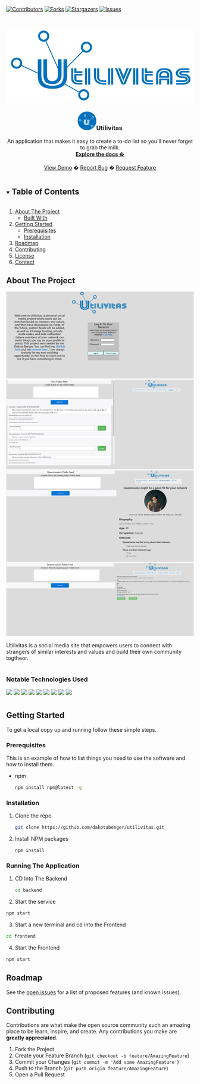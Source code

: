 <!--
*** Thanks for checking out the Best-README-Template. If you have a suggestion
*** that would make this better, please fork the repo and create a pull request
*** or simply open an issue with the tag "enhancement".
*** Thanks again! Now go create something AMAZING! :D
***
***
***
*** To avoid retyping too much info. Do a search and replace for the following:

-->



<!-- PROJECT SHIELDS -->
<!--
*** I'm using markdown "reference style" links for readability.
*** Reference links are enclosed in brackets [ ] instead of parentheses ( ).
*** See the bottom of this document for the declaration of the reference variables
*** for contributors-url, forks-url, etc. This is an optional, concise syntax you may use.
*** https://www.markdownguide.org/basic-syntax/#reference-style-links
-->
[![Contributors][contributors-shield]][contributors-url]
[![Forks][forks-shield]][forks-url]
[![Stargazers][stars-shield]][stars-url]
[![Issues][issues-shield]][issues-url]





<!-- PROJECT LOGO -->
<br />
<p align="center">
  <a href="https://github.com/dakotabenger/utilivitas">
    <img src="./frontend/public/logo.png" alt="Logo" >
  </a>

  <h3 align="center"><img height="50px" width="50px" src="./frontend/public/favicon.ico">Utilivitas</h3>

  <p align="center">
    An application that makes it easy to create a to-do list so you'll never forget to grab the milk.  
    <br />
    <a href="https://github.com/dakotabenger/utilivitas"><strong>Explore the docs �</strong></a>
    <br />
    <br />
    <a href="https://utilivitas.herokuapp.com">View Demo</a>
    �
    <a href="https://github.com/dakotabenger/utilivitas/issues">Report Bug</a>
    �
    <a href="https://github.com/dakotabenger/utilivitas/issues">Request Feature</a>
  </p>
</p>



<!-- TABLE OF CONTENTS -->
<details open="open">
  <summary><h2 style="display: inline-block">Table of Contents</h2></summary>
  <ol>
    <li>
      <a href="#about-the-project">About The Project</a>
      <ul>
        <li><a href="#built-with">Built With</a></li>
      </ul>
    </li>
    <li>
      <a href="#getting-started">Getting Started</a>
      <ul>
        <li><a href="#prerequisites">Prerequisites</a></li>
        <li><a href="#installation">Installation</a></li>
      </ul>
    </li>
    <li><a href="#roadmap">Roadmap</a></li>
    <li><a href="#contributing">Contributing</a></li>
    <li><a href="#license">License</a></li>
    <li><a href="#contact">Contact</a></li>
  </ol>
</details>



<!-- ABOUT THE PROJECT -->
## About The Project

![product-screenshot](./frontend/public/ulitivitas1.PNG)
![product-screenshot](./frontend/public/ulitivitas2.PNG)
![product-screenshot](./frontend/public/ulitivitas3.PNG)
![product-screenshot](./frontend/public/ulitivitas4.PNG)

Utilivitas is a social media site that empowers users to connect with strangers of similar interests and values and build their own community togtheor. 
#
### Notable Technologies Used


<img src="https://img.shields.io/badge/JavaScript-323330?style=for-the-badge&logo=javascript&logoColor=F7DF1E">
<img src="https://img.shields.io/badge/React-v16-brightgreen">
<img src="https://img.shields.io/badge/Redux-v4.0.5-brightgreen">
<img src="https://img.shields.io/badge/Sequelize-v6.5.0-brightgreen">
<img src="https://img.shields.io/badge/CSS-239120?&style=for-the-badge&logo=css3&logoColor=white">
<img src='https://img.shields.io/badge/Node.js-43853D?style=for-the-badge&logo=node.js&logoColor=white'>
<img src='https://img.shields.io/badge/Express.js-404D59?style=for-the-badge'>
<img src='https://img.shields.io/badge/PostgreSQL-316192?style=for-the-badge&logo=postgresql&logoColor=white'>
<img src='https://img.shields.io/badge/Heroku-430098?style=for-the-badge&logo=heroku&logoColor=white'>

#  


<!--ReactSkipperEnd -->



<!-- GETTING STARTED -->
## Getting Started

To get a local copy up and running follow these simple steps.

### Prerequisites

This is an example of how to list things you need to use the software and how to install them.
* npm
  ```sh
  npm install npm@latest -g
  ```

### Installation

1. Clone the repo
   ```sh
   git clone https://github.com/dakotabenger/utilivitas.git
   ```
2. Install NPM packages
   ```sh
   npm install
   ```

### Running The Application

1. CD Into The Backend
   ```sh
   cd backend
   ```
2. Start the service
  ```sh
  npm start
  ```
3. Start a new terminal and cd into the Frontend
  ```sh
  cd frontend
  ```
4. Start the Frontend
  ```sh
  npm start
  ```


<!-- USAGE EXAMPLES -->
<!-- ## Usage -->

<!-- Use this space to show useful examples of how a project can be used. Additional screenshots, code examples and demos work well in this space. You may also link to more resources. -->




<!-- ROADMAP -->
## Roadmap

See the [open issues](https://github.com/dakotabenger/utilivitas/issues) for a list of proposed features (and known issues).



<!-- CONTRIBUTING -->
## Contributing

Contributions are what make the open source community such an amazing place to be learn, inspire, and create. Any contributions you make are **greatly appreciated**.

1. Fork the Project
2. Create your Feature Branch (`git checkout -b feature/AmazingFeature`)
3. Commit your Changes (`git commit -m 'Add some AmazingFeature'`)
4. Push to the Branch (`git push origin feature/AmazingFeature`)
5. Open a Pull Request







<!-- MARKDOWN LINKS & IMAGES -->
<!-- https://www.markdownguide.org/basic-syntax/#reference-style-links -->
[contributors-shield]: https://img.shields.io/github/contributors/dakotabenger/utilivitas.svg?style=for-the-badge
[contributors-url]: https://github.com/dakotabenger/utilivitas/graphs/contributors
[forks-shield]: https://img.shields.io/github/forks/dakotabenger/utilivitas.svg?style=for-the-badge
[forks-url]: https://github.com/dakotabenger/utilivitas/network/members
[stars-shield]: https://img.shields.io/github/stars/dakotabenger/utilivitas.svg?style=for-the-badge
[stars-url]: https://github.com/dakotabenger/utilivitas/stargazers
[issues-shield]: https://img.shields.io/github/issues/dakotabenger/utilivitas.svg?style=for-the-badge
[issues-url]: https://github.com/dakotabenger/utilivitas/issues
[license-shield]: https://img.shields.io/github/license/dakotabenger/utilivitas.svg?style=for-the-badge
[license-url]: https://github.com/dakotabenger/utilivitas/blob/master/LICENSE.txt
[linkedin-shield]: https://img.shields.io/badge/-LinkedIn-black.svg?style=for-the-badge&logo=linkedin&colorB=555
